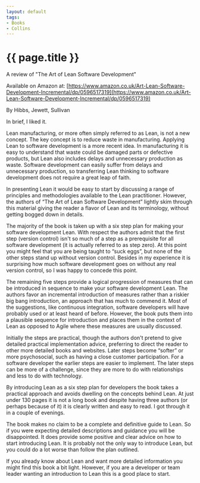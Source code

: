 ```yaml
---
layout: default
tags:
- Books
- Collins
---
```

# {{ page.title }}
A review of "The Art of Lean Software Development"

Available on Amazon at:
[https://www.amazon.co.uk/Art-Lean-Software-Development-Incremental/dp/0596517319](https://www.amazon.co.uk/Art-Lean-Software-Development-Incremental/dp/0596517319)

By Hibbs, Jewett, Sullivan

In brief, I liked it.  

Lean manufacturing, or more often simply referred to as Lean, is not a new concept.  The key concept is to reduce waste in manufacturing.  Applying Lean to software development is a more recent idea.  In manufacturing it is easy to understand that waste could be damaged parts or defective products, but Lean also includes delays and unnecessary production as waste.  Software development can easily suffer from delays and unnecessary production, so transferring Lean thinking to software development does not require a great leap of faith.

In presenting Lean it would be easy to start by discussing a range of principles and methodologies available to the Lean practitioner.  However, the authors of  “The Art of Lean Software Development” lightly skim through this material giving the reader a flavor of Lean and its terminology, without getting bogged down in details.

The majority of the book is taken up with a six step plan for making your software development Lean.  With respect the authors admit that the first step (version control) isn't so much of a step as a prerequisite for all software development (it is actually referred to as step zero). At this point you might feel that you are being taught to “suck eggs”, but none of the other steps stand up without version control.  Besides in my experience it is surprising how much software development goes on without any real version control, so I was happy to concede this point.

The remaining five steps provide a logical progression of measures that can be introduced in sequence to make your software development Lean.  The authors favor an incremental introduction of measures rather than a riskier big bang introduction, an approach that has much to commend it.  Most of the suggestions, like continuous integration, software developers will have probably used or at least heard of before.  However, the book puts them into a plausible sequence for introduction and places them in the context of  Lean as opposed to Agile where these measures are usually discussed.

Initially the steps are practical, though the authors don't pretend to give detailed practical implementation advice, preferring to direct the reader to other more detailed books and websites.  Later steps become “softer” or more psychosocial, such as having a close customer participation.  For a software developer the earlier steps are easier to implement.  The later steps can be more of a challenge, since they are more to do with relationships and less to do with technology.

By introducing Lean as a six step plan for developers the book takes a practical approach and avoids dwelling on the concepts behind Lean.  At just under 130 pages it is not a long book and despite having three authors (or perhaps because of it) it is clearly written and easy to read.  I got through it in a couple of evenings.

The book makes no claim to be a complete and definitive guide to Lean.  So if you were expecting detailed descriptions and guidance you will be disappointed.  It does provide some positive and clear advice on how to start introducing Lean.  It is probably not the only way to introduce Lean, but you could do a lot worse than follow the plan outlined.

If you already know about Lean and want more detailed information you might find this book a bit light.  However, if you are a developer or team leader wanting an introduction to Lean this is a good place to start.
